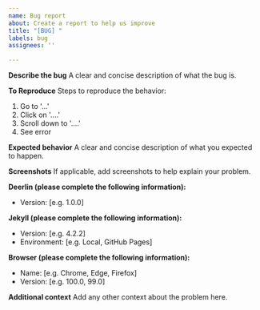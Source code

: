 ```yaml
---
name: Bug report
about: Create a report to help us improve
title: "[BUG] "
labels: bug
assignees: ''

---
```


**Describe the bug**
A clear and concise description of what the bug is.

**To Reproduce**
Steps to reproduce the behavior:
1. Go to '...'
2. Click on '....'
3. Scroll down to '....'
4. See error

**Expected behavior**
A clear and concise description of what you expected to happen.

**Screenshots**
If applicable, add screenshots to help explain your problem.

**Deerlin (please complete the following information):**
 - Version: [e.g. 1.0.0]

**Jekyll (please complete the following information):**
 - Version: [e.g. 4.2.2]
 - Environment: [e.g. Local, GitHub Pages]

**Browser (please complete the following information):**
 - Name: [e.g. Chrome, Edge, Firefox]
 - Version: [e.g. 100.0, 99.0]

**Additional context**
Add any other context about the problem here.
